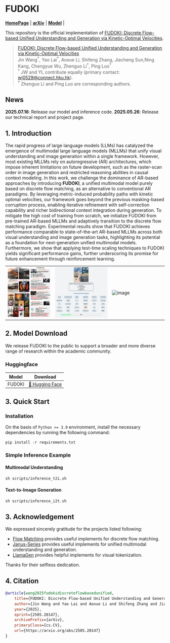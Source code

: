 <!-- markdownlint-disable first-line-h1 -->
<!-- markdownlint-disable html -->
<!-- markdownlint-disable no-duplicate-header -->
# FUDOKI

<p align="left">
  <!-- <a href="#🚀-quick-start"><b>Quick Start</b></a> | -->
  <a href="https://fudoki-hku.github.io/"><b>HomePage</b></a> |
  <a href="https://arxiv.org/abs/2505.20147v1"><b>arXiv</b></a> |
  <a href="https://huggingface.co/LucasJinWang/FUDOKI"><b>Model</b></a> |
  <!-- <a href="#🖊️-citation"><b>Citation</b></a> <br> -->
</p>

This repository is the official implementation of [FUDOKI: Discrete Flow-based Unified Understanding and Generation via Kinetic-Optimal Velocities](https://arxiv.org/abs/2505.20147v1).</h1>

> [FUDOKI: Discrete Flow-based Unified Understanding and Generation via Kinetic-Optimal Velocities](https://arxiv.org/abs/2505.20147v1)  
> Jin Wang<sup>\*</sup>, Yao Lai<sup>\*</sup>, Aoxue Li, Shifeng Zhang, Jiacheng Sun,Ning Kang, Chengyue Wu, Zhenguo Li<sup>†</sup>, Ping Luo<sup>†</sup>  
> <sup>\*</sup> JW and YL contribute equally (primary contact: <a href="mailto:wj0529@connect.hku.hk">wj0529@connect.hku.hk</a>).  
> <sup>†</sup> Zhenguo Li and Ping Luo are corresponding authors. 


## News

**2025.07.16**: Release our model and inference code.
**2025.05.26**: Release our technical report and project page.


## 1. Introduction
The rapid progress of large language models (LLMs) has catalyzed the emergence of multimodal large language models (MLLMs) that unify visual understanding and image generation within a single framework. However, most existing MLLMs rely on autoregressive (AR) architectures, which impose inherent limitations on future development, such as the raster-scan order in image generation and restricted reasoning abilities in causal context modeling. In this work, we challenge the dominance of AR-based approaches by introducing **FUDOKI**, a unified multimodal model purely based on discrete flow matching, as an alternative to conventional AR paradigms. By leveraging metric-induced probability paths with kinetic optimal velocities, our framework goes beyond the previous masking-based corruption process, enabling iterative refinement with self-correction capability and richer bidirectional context integration during generation. To mitigate the high cost of training from scratch, we initialize FUDOKI from pre-trained AR-based MLLMs and adaptively transition to the discrete flow matching paradigm. Experimental results show that FUDOKI achieves performance comparable to state-of-the-art AR-based MLLMs across both visual understanding and image generation tasks, highlighting its potential as a foundation for next-generation unified multimodal models. Furthermore, we show that applying test-time scaling techniques to FUDOKI yields significant performance gains, further underscoring its promise for future enhancement through reinforcement learning.

<table>
  <tr>
    <td width="25%"><img src="asset/teaser.png" alt="image"></td>
    <td width="30%"><img src="asset/understanding.gif" alt="image"></td>
    <td width="29%"><img src="asset/generation.gif" alt="image"></td>
  </tr>
</table>


## 2. Model Download

We release FUDOKI to the public to support a broader and more diverse range of research within the academic community.

### Huggingface

| Model                 | Download                                                                    |
|-----------------------|-----------------------------------------------------------------------------|
| FUDOKI | [🤗 Hugging Face](https://huggingface.co/LucasJinWang/FUDOKI) |


## 3. Quick Start

### Installation

On the basis of `Python >= 3.9` environment, install the necessary dependencies by running the following command:

```shell
pip install -r requirements.txt
```

### Simple Inference Example

#### Multimodal Understanding
```
sh scripts/inference_t2i.sh
```

#### Text-to-Image Generation
```
sh scripts/inference_i2t.sh
```

## 3. Acknowledgement

We expressed sincerely gratitude for the projects listed following:

- [Flow Matching](https://github.com/facebookresearch/flow_matching) provides useful implements for discrete flow matching. 
- [Janus-Series](https://github.com/deepseek-ai/Janus) provides useful implements for unified multimodal understanding and generation.
- [LlamaGen](https://github.com/FoundationVision/LlamaGen) provides helpful implements for visual tokenization.

Thanks for their selfless dedication.

## 4. Citation

```bibtex
@article{wang2025fudokidiscreteflowbasedunified,
    title={FUDOKI: Discrete Flow-based Unified Understanding and Generation via Kinetic-Optimal Velocities}, 
    author={Jin Wang and Yao Lai and Aoxue Li and Shifeng Zhang and Jiacheng Sun and Ning Kang and Chengyue Wu and Zhenguo Li and Ping Luo},
    year={2025},
    eprint={2505.20147},
    archivePrefix={arXiv},
    primaryClass={cs.CV},
    url={https://arxiv.org/abs/2505.20147}
}
```


